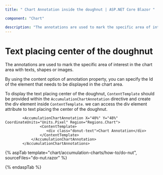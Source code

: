 ```yaml
---
title: " Chart Annotation inside the doughnut | ASP.NET Core Blazor "

component: "Chart"

description: "The annotations are used to mark the specific area of interest in the chart area with texts, shapes or images"
---
```


# Text placing center of the doughnut

The annotations are used to mark the specific area of interest in the chart area with texts, shapes or images.

By using the content option of annotation property, you can specify the Id of the element that needs to be displayed in the chart area.

To display the text placing center of the doughnut, `ContentTemplate` should be provided within the `AccumulationChartAnnotation` directive and create the div element inside `ContentTemplate`. we can access the div element attribute to text placing the center of the doughnut.

```razor
        <AccumulationChartAnnotation X="40%" Y="48%" CoordinateUnits="Units.Pixel" Region="Regions.Chart">
                <ContentTemplate>
                   <div class="donut-text">Chart Annotation</div>
                </ContentTemplate>
            </AccumulationChartAnnotation>
        </AccumulationChartAnnotations>
```

{% aspTab template="chart/accumulation-charts/how-to/do-nut", sourceFiles="do-nut.razor" %}

{% endaspTab %}